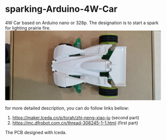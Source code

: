 # sparking-Arduino-4W-Car
4W Car based on Arduino nano or 328p. The designation is to start a spark for lighting prairie fire.
![image](https://github.com/Torah/sparking-Arduino-4W-Car/blob/main/The%20Car/%E5%BE%AE%E4%BF%A1%E5%9B%BE%E7%89%87_20210416163330.jpg)

for more detailed description, you can do follow links bellow:
1. https://maker.lceda.cn/p/torah/zhi-neng-xiao-ju (second part)
2. https://mc.dfrobot.com.cn/thread-308245-1-1.html (first part)

The PCB designed with lceda.

